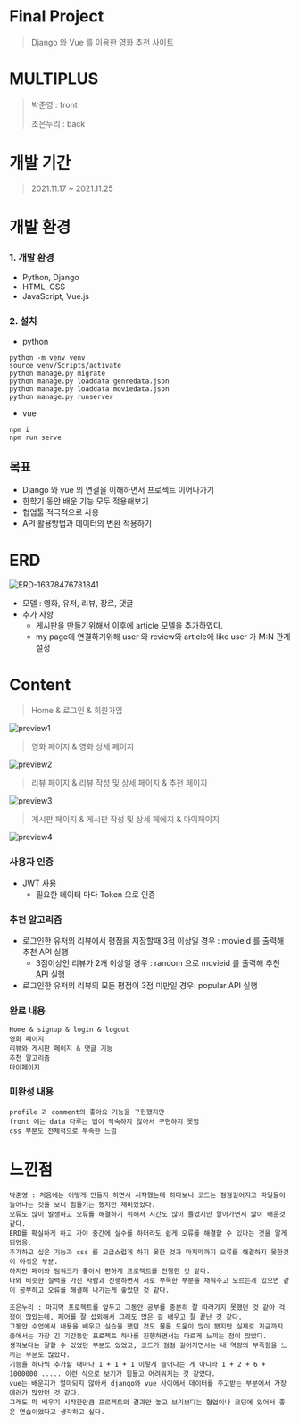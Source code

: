 # Final Project

> Django 와 Vue 를 이용한 영화 추천 사이트



# MULTIPLUS

> 박준영  : front 
>
> 조은누리 : back



# 개발 기간

>2021.11.17 ~ 2021.11.25



# 개발 환경

### 1. 개발 환경

- Python, Django
- HTML, CSS
- JavaScript, Vue.js



### 2. 설치

- python

```
python -m venv venv
source venv/Scripts/activate
python manage.py migrate
python manage.py loaddata genredata.json
python manage.py loaddata moviedata.json
python manage.py runserver
```

- vue 

```
npm i
npm run serve
```



## 목표

- Django 와 vue 의 연결을 이해하면서 프로젝트 이어나가기
- 한학기 동안 배운 기능 모두 적용해보기 
- 협업툴 적극적으로 사용
- API 활용방법과 데이터의 변환 적용하기





# ERD

![ERD-16378476781841](https://user-images.githubusercontent.com/87454934/170535489-0e5817d1-28ec-41fb-9cd9-74f9a2e714ed.jpg)



* 모델 : 영화, 유저, 리뷰, 장르, 댓글
* 추가 사항
  * 게시판을 만들기위해서 이후에 article 모델을 추가하였다.
  * my page에 연결하기위해 user 와 review와 article에  like user 가 M:N 관계설정



# Content

> Home & 로그인 & 회원가입

![preview1](https://user-images.githubusercontent.com/87454934/170535499-f4aa7fa8-7bb5-476f-a9eb-193a7e46ac03.gif)



>영화 페이지 & 영화 상세 페이지

![preview2](https://user-images.githubusercontent.com/87454934/170535504-16b625ae-f282-4791-b58d-c403d67118c5.gif)



>리뷰 페이지 & 리뷰 작성 및 상세 페이지 & 추천 페이지

![preview3](https://user-images.githubusercontent.com/87454934/170535507-9e138fca-3b49-4dd4-a372-b91549d8013e.gif)



> 게시판 페이지 & 게시판 작성 및 상세 페에지 & 마이페이지

![preview4](https://user-images.githubusercontent.com/87454934/170535510-0c01d740-659f-4c40-bcb2-8a1a63535389.gif)





### 사용자 인증

* JWT 사용
  * 필요한 데이터 마다 Token 으로 인증



### 추천 알고리즘

* 로그인한 유저의 리뷰에서 평점을  저장할때 3점 이상일 경우 : movieid 를 출력해 추천 API 실행
  * 3점이상인 리뷰가 2개 이상일 경우 : random 으로 movieid 를 출력해 추천 API 실행
* 로그인한 유저의 리뷰의 모든 평점이 3점 미만일 경우: popular API 실행



### 완료 내용

```
Home & signup & login & logout
영화 페이지
리뷰와 게시판 페이지 & 댓글 기능
추천 알고리즘
마이페이지
```



### 미완성 내용

```
profile 과 comment의 좋아요 기능을 구현했지만
front 에는 data 다루는 법이 익숙하지 않아서 구현하지 못함
css 부분도 전체적으로 부족한 느낌
```



# 느낀점

```
박준영 : 처음에는 어떻게 만들지 하면서 시작했는데 하다보니 코드는 점점길어지고 파일들이 늘어나는 것을 보니 힘들기는 했지만 재미있었다. 
오류도 많이 발생하고 오류를 해결하기 위해서 시간도 많이 들었지만 알아가면서 많이 배운것 같다.
ERD를 확실하게 하고 가야 중간에 실수를 하더라도 쉽게 오류를 해결할 수 있다는 것을 알게 되었음.
추가하고 싶은 기능과 css 를 고급스럽게 하지 못한 것과 마지막까지 오류를 해결하지 못한것이 아쉬운 부분.
하지만 페어와 팀워크가 좋아서 편하게 프로젝트를 진행한 것 같다. 
나와 비슷한 실력을 가진 사람과 진행하면서 서로 부족한 부분을 채워주고 모르는게 있으면 같이 공부하고 오류를 해결해 나가는게 좋았던 것 같다.
```

```
조은누리 : 마지막 프로젝트를 앞두고 그동안 공부를 충분히 잘 따라가지 못했던 것 같아 걱정이 많았는데, 페어를 잘 섭외해서 그래도 많은 걸 배우고 잘 끝난 것 같다. 
그동안 수업에서 내용을 배우고 실습을 했던 것도 물론 도움이 많이 됐지만 실제로 지금까지 중에서는 가장 긴 기간동안 프로젝트 하나를 진행하면서는 다르게 느끼는 점이 많았다. 
생각보다는 잘할 수 있었던 부분도 있었고, 코드가 점점 길어지면서는 내 역량의 부족함을 느끼는 부분도 많았다. 
기능을 하나씩 추가할 때마다 1 + 1 + 1 이렇게 늘어나는 게 아니라 1 + 2 + 6 + 1000000 ..... 이런 식으로 보기가 힘들고 어려워지는 것 같았다. 
vue는 배운지가 얼마되지 않아서 django와 vue 사이에서 데이터를 주고받는 부분에서 가장 에러가 많았던 것 같다. 
그래도 막 배우기 시작한만큼 프로젝트의 결과만 놓고 보기보다는 협업이나 코딩에 있어서 좋은 연습이었다고 생각하고 싶다.
```

